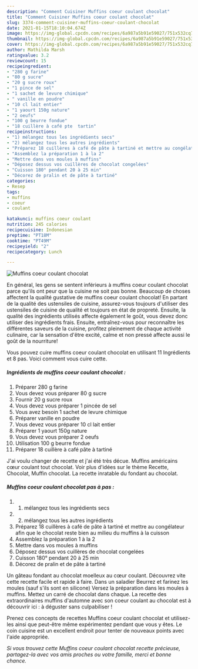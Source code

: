 ```yaml
---
description: "Comment Cuisiner Muffins coeur coulant chocolat"
title: "Comment Cuisiner Muffins coeur coulant chocolat"
slug: 3374-comment-cuisiner-muffins-coeur-coulant-chocolat
date: 2021-01-15T18:10:04.674Z
image: https://img-global.cpcdn.com/recipes/6a987a5b91e59027/751x532cq70/muffins-coeur-coulant-chocolat-photo-principale-de-la-recette.jpg
thumbnail: https://img-global.cpcdn.com/recipes/6a987a5b91e59027/751x532cq70/muffins-coeur-coulant-chocolat-photo-principale-de-la-recette.jpg
cover: https://img-global.cpcdn.com/recipes/6a987a5b91e59027/751x532cq70/muffins-coeur-coulant-chocolat-photo-principale-de-la-recette.jpg
author: Mathilda Marsh
ratingvalue: 3.2
reviewcount: 15
recipeingredient:
- "280 g farine"
- "80 g sucre"
- "20 g sucre roux"
- "1 pince de sel"
- "1 sachet de levure chimique"
- " vanille en poudre"
- "10 cl lait entier"
- "1 yaourt 150g nature"
- "2 oeufs"
- "100 g beurre fondue"
- "18 cuillère à café pte  tartin"
recipeinstructions:
- "1) mélangez tous les ingrédients secs"
- "2) mélangez tous les autres ingrédients"
- "Préparez 18 cuillères à café de pâte à tartiné et mettre au congélateur afin que le chocolat reste bien au milieu du muffins à la cuisson"
- "Assemblez la préparation 1 à la 2"
- "Mettre dans vos moules à muffins"
- "Déposez dessus vos cuillères de chocolat congelées"
- "Cuisson 180° pendant 20 à 25 min"
- "Décorez de pralin et de pâte à tartiné"
categories:
- Resep
tags:
- muffins
- coeur
- coulant

katakunci: muffins coeur coulant 
nutrition: 245 calories
recipecuisine: Indonesian
preptime: "PT18M"
cooktime: "PT49M"
recipeyield: "2"
recipecategory: Lunch

---
```



![Muffins coeur coulant chocolat](https://img-global.cpcdn.com/recipes/6a987a5b91e59027/751x532cq70/muffins-coeur-coulant-chocolat-photo-principale-de-la-recette.jpg)

En général, les gens se sentent inférieurs à muffins coeur coulant chocolat parce qu'ils ont peur que la cuisine ne soit pas bonne. Beaucoup de choses affectent la qualité gustative de muffins coeur coulant chocolat! En partant de la qualité des ustensiles de cuisine, assurez-vous toujours d'utiliser des ustensiles de cuisine de qualité et toujours en état de propreté. Ensuite, la qualité des ingrédients utilisés affecte également le goût, vous devez donc utiliser des ingrédients frais. Ensuite, entraînez-vous pour reconnaître les différentes saveurs de la cuisine, profitez pleinement de chaque activité culinaire, car la sensation d'être excité, calme et non pressé affecte aussi le goût de la nourriture!

<!--inarticleads1-->

Vous pouvez cuire muffins coeur coulant chocolat en utilisant 11 Ingrédients et 8 pas. Voici comment vous cuire cette.

##### Ingrédients de muffins coeur coulant chocolat :

1. Préparer 280 g farine
1. Vous devez vous préparer 80 g sucre
1. Fournir 20 g sucre roux
1. Vous devez vous préparer 1 pincée de sel
1. Vous avez besoin 1 sachet de levure chimique
1. Préparer  vanille en poudre
1. Vous devez vous préparer 10 cl lait entier
1. Préparer 1 yaourt 150g nature
1. Vous devez vous préparer 2 oeufs
1. Utilisation 100 g beurre fondue
1. Préparer 18 cuillère à café pâte à tartiné


J&#39;ai voulu changer de recette et j&#39;ai été très décue. Muffins américains cœur coulant tout chocolat. Voir plus d&#39;idées sur le thème Recette, Chocolat, Muffin chocolat. La recette inratable du fondant au chocolat. 

<!--inarticleads2-->

##### Muffins coeur coulant chocolat pas à pas :

1. 1) mélangez tous les ingrédients secs
1. 2) mélangez tous les autres ingrédients
1. Préparez 18 cuillères à café de pâte à tartiné et mettre au congélateur afin que le chocolat reste bien au milieu du muffins à la cuisson
1. Assemblez la préparation 1 à la 2
1. Mettre dans vos moules à muffins
1. Déposez dessus vos cuillères de chocolat congelées
1. Cuisson 180° pendant 20 à 25 min
1. Décorez de pralin et de pâte à tartiné


Un gâteau fondant au chocolat moelleux au cœur coulant. Découvrez vite cette recette facile et rapide à faire. Dans un saladier Beurrez et farinez les moules (sauf s&#39;ils sont en silicone) Versez la préparation dans les moules à muffins. Mettez un carré de chocolat dans chaque. La recette des extraordinaires muffins d&#39;automne avec son coeur coulant au chocolat est à découvrir ici : à déguster sans culpabiliser ! 

<!--inarticleads1-->

<p>
Prenez ces concepts de recettes Muffins coeur coulant chocolat et utilisez-les ainsi que peut-être même expérimentez pendant que vous y êtes. Le coin cuisine est un excellent endroit pour tenter de nouveaux points avec l'aide appropriée.
</p>

<p>
<i>Si vous trouvez cette Muffins coeur coulant chocolat recette précieuse, partagez-la avec vos amis proches ou votre famille, merci et bonne chance.</i>
</p>
